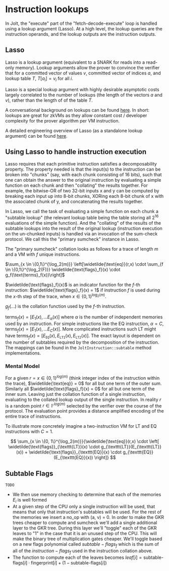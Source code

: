 # Instruction lookups

In Jolt, the "execute" part of the "fetch-decode-execute" loop is handled using a lookup argument (Lasso). 
At a high level, the lookup queries are the instruction operands, and the lookup outputs are the instruction outputs.

## Lasso

Lasso is a lookup argument (equivalent to a SNARK for reads into a read-only memory). 
Lookup arguments allow the prover to convince the verifier that for a committed vector of values $v$, committed 
vector of indices $a$, and lookup table $T$, $T[a_i]=v_i$ for all $i$. 

Lasso is a special lookup argument with highly desirable asymptotic costs largely correlated to the number of lookups (the length of the vectors $a$ and $v$),
rather than the length of of the table $T$.

A conversational background on lookups can be found [here](https://a16zcrypto.com/posts/article/building-on-lasso-and-jolt/). In short: lookups are great for zkVMs as they allow constant cost / developer complexity for the prover algorithm per VM instruction.

A detailed engineering overview of Lasso (as a standalone lookup argument) can be found [here](https://www.youtube.com/watch?v=iDcXj9Vx3zY).

## Using Lasso to handle instruction execution

Lasso requires that each primitive instruction satisfies a decomposability property. 
The property needed is that the input(s) to the instruction can be broken into "chunks" (say, with each chunk
consisting of 16 bits), such that one can obtain the answer to the original instruction by
evaluating a simple function on each chunk and then "collating" the results together.
For example, the bitwise-OR of two 32-bit inputs x and y can be computed by breaking each input up into 8-bit chunks, XORing 
each 8-bit chunk of x with the associated chunk of y, and concatenating the results together.

In Lasso, we call the task of evaluating a simple function on each chunk a "subtable lookup" (the relevant lookup table
being the table storing all $2^{16}$ evaluations of the simple function). And the "collating" of 
the results of the subtable lookups into the result of the original lookup (instruction execution on the un-chunked inputs)
is handled via an invocation of the sum-check protocol. We call this the "primary sumcheck" instance in Lasso.

The "primary sumcheck" collation looks as follows for a trace of length $m$ and a VM with $f$ unique instructions.

$\sum_{x \in \{0,1\}^{\log_2(m)}} \left[\widetilde{\text{eq}}(r,x) \cdot \sum_{f \in \{0,1\}^{\log_2(F)}} \widetilde{\text{flags}_f}(x) \cdot g_f(\text{terms}_f(x))\right]$

$\widetilde{\text{flags}_f}(x)$ is an indicator function for the $f$-th instruction: $\widetilde{\text{flags}_f}(x) = 1$ if instruction $f$ is used during the $x$-th step of the trace, when $x \in \{0,1\}^{\log_2(m)}$. 

$g_f(...)$ is the collation function used by the $f$-th instruction.

$\text{terms}_f(x) = [E_1(x), ... E_\alpha(x)]$ where $\alpha$ is the number of independent memories used by an instruction. For simple instructions like the EQ instruction, $\alpha = C$, $\text{terms}_f(x) = [E_1(x), ... E_C(x)]$. More complicated instructions such LT might have $\text{terms}_f(x) = [E_{\texttt{EQ}}(x), E_{\texttt{LT1}}(x), E_{\texttt{LT2}}(x)]$. The exact layout is dependent on the number of subtables required by the decomposition of the instruction. The mappings can be found in the `JoltInstruction::subtable` method implementations.

### Mental Model
For a given $r = x \in \{0,1\}^{log(m)}$ (think integer index of the instruction within the trace), $\widetilde{\text{eq}} = 0$ for all but one term of the outer sum. Similarly all $\widetilde{\text{flags}_f}(x) = 0$ for all but one term of the inner sum. Leaving just the collation function of a single instruction, evaluating to the collated lookup output of the single instruction. In reality $r$ is a random point $r \in \mathbb{F}^{log(m)}$ selected by the verifier over the course of the protocol. The evaluation point provides a distance amplified encoding of the entire trace of instructions.


To illustrate more concretely imagine a two-instruction VM for LT and EQ instructions with $C=1$.

$$
\sum_{x \in \{0, 1\}^{\log_2(m)}}{\widetilde{\text{eq}}(r,x) \cdot \left[ \widetilde{\text{flags}}_{\texttt{LT}}(x) \cdot g_{\texttt{LT}}(E_{\texttt{LT}}(x)) + \widetilde{\text{flags}}_{\texttt{EQ}}(x) \cdot g_{\texttt{EQ}}(E_{\texttt{EQ}}(x)) \right]}
$$


## Subtable Flags
`TODO`
- We then use memory checking to determine that each of the memories $E_i$ is well formed
- At a given step of the CPU only a single instruction will be used, that means that only that instruction's subtables will be used. For the rest of the memories we insert a no_op with (a, v) = 0. In order to make the GKR trees cheaper to compute and sumcheck we'll add a single additional layer to the GKR tree. During this layer we'll "toggle" each of the GKR leaves to "1" in the case that it is an unused step of the CPU. This will make the binary tree of multiplication gates cheaper. We'll toggle based on a new flags polynomial called $subtable-flags_f$ which is the sum of all of the $instruction-flags_f$ used in the instruction collation above.
- The function to compute each of the leaves becomes $leaf[i] = \text{subtable-flags}[i] \cdot \text{fingerprint}[i] + (1 - \text{subtable-flags}[i])$
